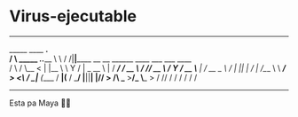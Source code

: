 # Virus-ejecutable
--------------------------------------------------------------------------------------------------

   _____                         ____   ____.__                                                
  /     \ _____  ___.__._____    \   \ /   /|__|______ __ __  ______      ____ ___  ___ ____  
 /  \ /  \\__  \<   |  |\__  \    \   Y   / |  \_  __ \  |  \/  ___/    _/ __ \\  \/  // __ \ 
/    Y    \/ __ \\___  | / __ \_   \     /  |  ||  | \/  |  /\___ \     \  ___/ >    <\  ___/ 
\____|__  (____  / ____|(____  /    \___/   |__||__|  |____//____  >  /\ \___  >__/\_ \\___  >
        \/     \/\/          \/                                  \/   \/     \/      \/    \/ 
       
--------------------------------------------------------------------------------------------------
Esta pa Maya 🤬🖕
